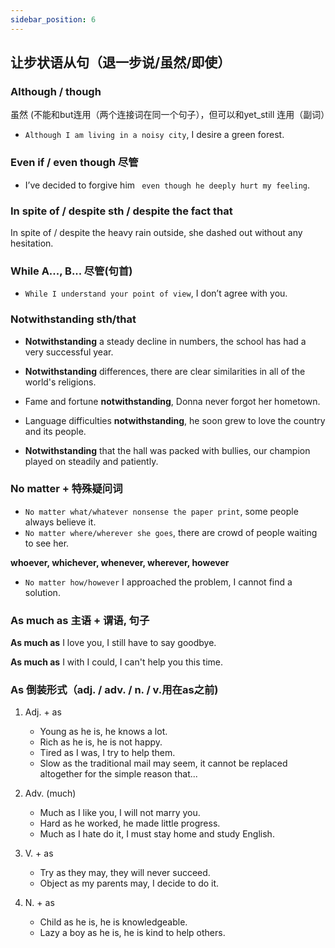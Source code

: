 ```yaml
---
sidebar_position: 6
---
```


## 让步状语从句（退一步说/虽然/即使）

### Although / though

虽然 (不能和but连用（两个连接词在同一个句子），但可以和yet_still 连用（副词）
- `Although I am living in a noisy city`, I desire a green forest.

### Even if / even though 尽管
- I’ve decided to forgive him ` even though he deeply hurt my feeling`.

### In spite of / despite sth / despite the fact that 
In spite of / despite the heavy rain outside, she dashed out without any hesitation. 


### While A..., B... 尽管(句首)
- `While I understand your point of view`, I don’t agree with you.

### Notwithstanding sth/that
- **Notwithstanding** a steady decline in numbers, the school has had a very successful year.

- **Notwithstanding** differences, there are clear similarities in all of the world's religions.

- Fame and fortune **notwithstanding**, Donna never forgot her hometown.

- Language difficulties **notwithstanding**, he soon grew to love the country and its people.

- **Notwithstanding** that the hall was packed with bullies, our champion played on steadily and patiently.

### No matter + 特殊疑问词
- `No matter what/whatever nonsense the paper print`, some people always believe it.
- `No matter where/wherever she goes`, there are crowd of people waiting to see her.

**whoever, whichever, whenever, wherever, however**

- `No matter how/however` I approached the problem, I cannot find a solution.

### As much as 主语 + 谓语, 句子

**As much as** I love you, I still have to say goodbye.

**As much as** I with I could, I can't help you this time.

### As 倒装形式（adj. / adv. / n. / v.用在as之前)

1. Adj. + as
    - Young as he is, he knows a lot.
	- Rich as he is, he is not happy.
	- Tired as I was, I try to help them.
    - Slow as the traditional mail may seem, it cannot be replaced altogether for the simple reason that...


2. Adv. (much) 
	- Much as I like you, I will not marry you. 
    - Hard as he worked, he made little progress.
	- Much as I hate do it, I must stay home and study English.


3. V. + as
	- Try as they may, they will never succeed.  
	- Object as my parents may, I decide to do it.


4. N. + as
    - Child as he is, he is knowledgeable.
	- Lazy a boy as he is, he is kind to help others.


